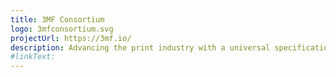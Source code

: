 ```yaml
---
title: 3MF Consortium
logo: 3mfconsortium.svg
projectUrl: https://3mf.io/
description: Advancing the print industry with a universal specification for 3D printing
#linkText: 
---
```

